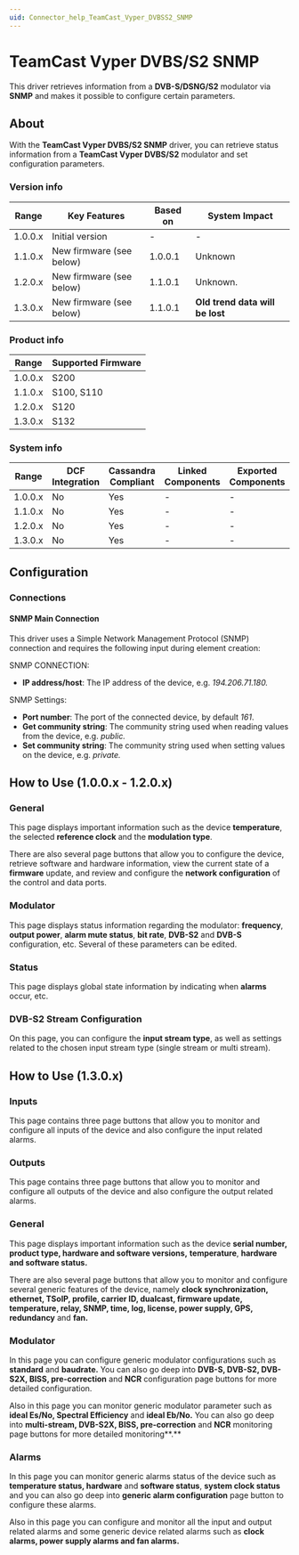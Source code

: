 ```yaml
---
uid: Connector_help_TeamCast_Vyper_DVBSS2_SNMP
---
```


# TeamCast Vyper DVBS/S2 SNMP

This driver retrieves information from a **DVB-S/DSNG/S2** modulator via **SNMP** and makes it possible to configure certain parameters.

## About

With the **TeamCast Vyper DVBS/S2 SNMP** driver, you can retrieve status information from a **TeamCast Vyper DVBS/S2** modulator and set configuration parameters.

### Version info

| **Range** | **Key Features**         | **Based on** | **System Impact**               |
|-----------|--------------------------|--------------|---------------------------------|
| 1.0.0.x   | Initial version          | \-           | \-                              |
| 1.1.0.x   | New firmware (see below) | 1.0.0.1      | Unknown                         |
| 1.2.0.x   | New firmware (see below) | 1.1.0.1      | Unknown.                        |
| 1.3.0.x   | New firmware (see below) | 1.1.0.1      | **Old trend data will be lost** |

### Product info

| **Range** | **Supported Firmware** |
|-----------|------------------------|
| 1.0.0.x   | S200                   |
| 1.1.0.x   | S100, S110             |
| 1.2.0.x   | S120                   |
| 1.3.0.x   | S132                   |

### System info

| **Range** | **DCF Integration** | **Cassandra Compliant** | **Linked Components** | **Exported Components** |
|-----------|---------------------|-------------------------|-----------------------|-------------------------|
| 1.0.0.x   | No                  | Yes                     | \-                    | \-                      |
| 1.1.0.x   | No                  | Yes                     | \-                    | \-                      |
| 1.2.0.x   | No                  | Yes                     | \-                    | \-                      |
| 1.3.0.x   | No                  | Yes                     | \-                    | \-                      |

## Configuration

### Connections

#### SNMP Main Connection

This driver uses a Simple Network Management Protocol (SNMP) connection and requires the following input during element creation:

SNMP CONNECTION:

- **IP address/host**: The IP address of the device, e.g. *194.206.71.180.*

SNMP Settings:

- **Port number**: The port of the connected device, by default *161*.
- **Get community string**: The community string used when reading values from the device, e.g. *public.*
- **Set community string**: The community string used when setting values on the device, e.g. *private.*

## How to Use (1.0.0.x - 1.2.0.x)

### General

This page displays important information such as the device **temperature**, the selected **reference clock** and the **modulation type**.

There are also several page buttons that allow you to configure the device, retrieve software and hardware information, view the current state of a **firmware** update, and review and configure the **network configuration** of the control and data ports.

### Modulator

This page displays status information regarding the modulator: **frequency**, **output power**, **alarm mute status**, **bit rate**, **DVB-S2** and **DVB-S** configuration, etc. Several of these parameters can be edited.

### Status

This page displays global state information by indicating when **alarms** occur, etc.

### DVB-S2 Stream Configuration

On this page, you can configure the **input stream type**, as well as settings related to the chosen input stream type (single stream or multi stream).

## How to Use (1.3.0.x)

### Inputs

This page contains three page buttons that allow you to monitor and configure all inputs of the device and also configure the input related alarms.

### Outputs

This page contains three page buttons that allow you to monitor and configure all outputs of the device and also configure the output related alarms.

### General

This page displays important information such as the device **serial number, product type, hardware and software versions,** **temperature**, **hardware and software status.**

There are also several page buttons that allow you to monitor and configure several generic features of the device, namely **clock synchronization, ethernet, TSoIP, profile, carrier ID, dualcast, firmware update, temperature, relay, SNMP, time, log, license, power supply, GPS, redundancy** and **fan.**

### Modulator

In this page you can configure generic modulator configurations such as **standard** and **baudrate.** You can also go deep into **DVB-S, DVB-S2, DVB-S2X, BISS, pre-correction** and **NCR** configuration page buttons for more detailed configuration.

Also in this page you can monitor generic modulator parameter such as **ideal Es/No, Spectral Efficiency** and **ideal Eb/No.** You can also go deep into **multi-stream, DVB-S2X, BISS, pre-correction** and **NCR** monitoring page buttons for more detailed monitoring**.**

### Alarms

In this page you can monitor generic alarms status of the device such as **temperature status, hardware** and **software status**, **system clock status** and you can also go deep into **generic alarm configuration** page button to configure these alarms.

Also in this page you can configure and monitor all the input and output related alarms and some generic device related alarms such as **clock alarms, power supply alarms and fan alarms.**

